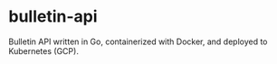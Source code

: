# bulletin-api
Bulletin API written in Go, containerized with Docker, and deployed to Kubernetes (GCP).
